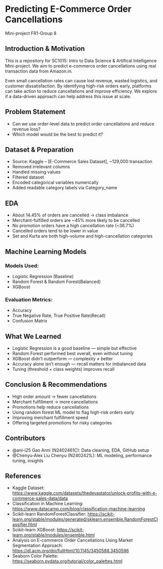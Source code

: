 # Predicting E-Commerce Order Cancellations
Mini-project FR1-Group 8

## Introduction & Motivation
This is a repository for SC1015: Intro to Data Science & Artifical Intelligence Mini-project. We aim to predict e-commerce order cancellations using real transaction data from Amazon.in.

Even small cancellation rates can cause lost revenue, wasted logistics, and customer dissatisfaction.
By identifying high-risk orders early, platforms can take action to reduce cancellations and improve efficiency. We explore if a data-driven approach can help address this issue at scale.

## Problem Statement
- Can we use order-level data to predict order cancellations and reduce revenue loss?
- Which model would be the best to predict it?

## Dataset & Preparation
- Source: Kaggle – [E-Commerce Sales Dataset],  ~129,000 transaction
- Removed irrelevant columns
- Handled missing values
- Filtered dataset
- Encoded categorical variables numerically
- Added readable category labels via Category_name

## EDA
- About 14.45% of orders are cancelled → class imbalance
- Merchant-fulfilled orders are ~45% more likely to be cancelled
- No promotion orders have a high cancellation rate (~36.7%)
- Cancelled orders tend to be lower in value
- Set and Kurta are both high-volume and high-cancellation categories

## Machine Learning Models
### Models Used:
- Logistic Regression (Baseline)
- Random Forest & Random Forest(Balanced)
- XGBoost

### Evaluation Metrics:
- Accuracy
- True Negative Rate, True Positive Rate(Recall)
- Confusion Matrix

## What We Learned
- Logistic Regression is a good baseline — simple but effective
- Random Forest performed best overall, even without tuning
- XGBoost didn’t outperform — complexity ≠ better
- Accuracy alone isn’t enough — recall matters for imbalanced data
- Tuning (threshold + class weights) improves recall

## Conclusion & Recommendations
- High order amount → fewer cancellations
- Merchant fulfillment → more cancellations
- Promotions help reduce cancellations
- Using random forest ML model to flag high-risk orders early
- Improving merchant fulfillment speed
- Offering targeted promotions for risky categories

## Contributors
- @ani-i25 Gao Anni (N2402461C): Data cleaning, EDA, GitHub setup
- @Chenyu-Alex Liu Chenyu (N2402421L): ML modeling, performance tuning, insights

## References
- Kaggle Dataset: https://www.kaggle.com/datasets/thedevastator/unlock-profits-with-e-commerce-sales-data/data
- Classification in Machine Learning: https://www.datacamp.com/blog/classification-machine-learning
- Scikit-learn RandomForestClassifier: https://scikit-learn.org/stable/modules/generated/sklearn.ensemble.RandomForestClassifier.html
- Scikit-learn XGBoost: https://scikit-learn.org/stable/modules/ensemble.html
- Analysis on E-commerce Order Cancellations Using Market Segmentation Approach: https://dl.acm.org/doi/fullHtml/10.1145/3450588.3450596
- Seaborn Color Palette: https://seaborn.pydata.org/tutorial/color_palettes.html
